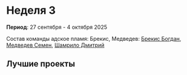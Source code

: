 # Неделя 3
**Период**: 27 сентября - 4 октября 2025  

Состав команды адское пламя: Брекис, Медведев: [Брекис Богдан](https://github.com/BrekisBog), [Медведев Семен](https://github.com/участник2), [Шамрило Дмитрий](https://github.com/участник2)

## Лучшие проекты


